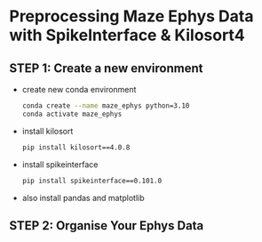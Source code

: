 # Preprocessing Maze Ephys Data with SpikeInterface & Kilosort4

## STEP 1: Create a new environment
- create new conda environment 
    ``` bash 
    conda create --name maze_ephys python=3.10 
    conda activate maze_ephys
    ```
- install kilosort 
    ``` bash 
    pip install kilosort==4.0.8
    
    ```
- install spikeinterface
    ``` bash
    pip install spikeinterface==0.101.0
    ```
- also install pandas and matplotlib 

## STEP 2: Organise Your Ephys Data


